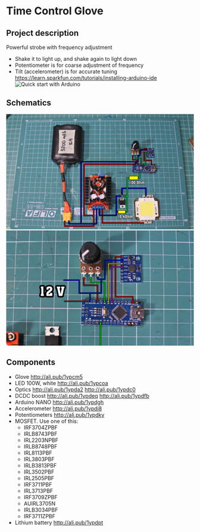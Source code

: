 # Time Control Glove
## Project description
Powerful strobe with frequency adjustment
- Shake it to light up, and shake again to light down
- Potentiometer is for coarse adjustment of frequency
- Tilt (accelerometer) is for accurate tuning
https://learn.sparkfun.com/tutorials/installing-arduino-ide
![Quick start with Arduino](https://learn.sparkfun.com/tutorials/installing-arduino-ide)

## Schematics
![SCHEME](https://github.com/AlexGyver/EnglishProjects/blob/master/TimeGlove/scheme1.jpg)
![SCHEME](https://github.com/AlexGyver/EnglishProjects/blob/master/TimeGlove/scheme2.jpg)

## Components
* Glove http://ali.pub/1ypcm5
* LED 100W, white http://ali.pub/1ypcoa
* Optics http://ali.pub/1ypda2 http://ali.pub/1ypdc0
* DCDC boost http://ali.pub/1ypdeq  http://ali.pub/1ypdfb
* Arduino NANO http://ali.pub/1ypdgh
* Accelerometer http://ali.pub/1ypdi8
* Potentiometers http://ali.pub/1ypdky
* MOSFET. Use one of this:
  + IRF3704ZPBF
  + IRLB8743PBF
  + IRL2203NPBF
  + IRLB8748PBF
  + IRL8113PBF
  + IRL3803PBF
  + IRLB3813PBF
  + IRL3502PBF
  + IRL2505PBF
  + IRF3711PBF
  + IRL3713PBF
  + IRF3709ZPBF
  + AUIRL3705N
  + IRLB3034PBF
  + IRF3711ZPBF
* Lithium battery http://ali.pub/1ypdpt
